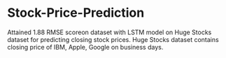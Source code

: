 # Stock-Price-Prediction

Attained 1.88 RMSE scoreon dataset with LSTM model on Huge Stocks dataset for predicting closing stock prices.
Huge Stocks dataset contains closing price of IBM, Apple, Google on business days.
